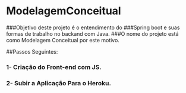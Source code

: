 # ModelagemConceitual
###Objetivo deste projeto é o entendimento do
###Spring boot e suas formas de trabalho no backand com Java.
###O nome do projeto está como Modelagem Conceitual por este motivo.

##Passos Seguintes:
### 1- Criação do Front-end com JS.
### 2- Subir a Aplicação Para o Heroku.


